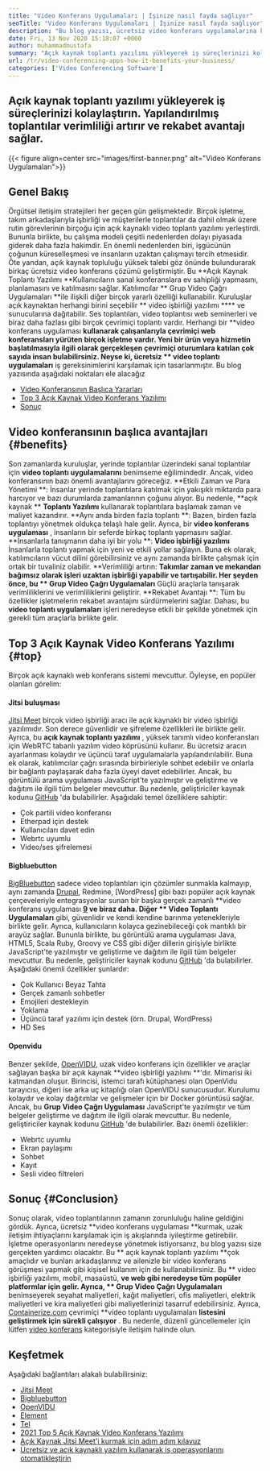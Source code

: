 ```yaml
---
title: "Video Konferans Uygulamaları | İşinize nasıl fayda sağlıyor" 
seoTitle: "Video Konferans Uygulamaları | İşinize nasıl fayda sağlıyor" 
description: "Bu blog yazısı, ücretsiz video konferans uygulamalarına kısa bir giriştir. Bu ücretsiz işbirliği yazılımı, grup toplantıları için çok çeşitli özellikler sunmaktadır." 
date: Fri, 13 Nov 2020 15:18:07 +0000
author: muhammadmustafa
summary: "Açık kaynak toplantı yazılımı yükleyerek iş süreçlerinizi kolaylaştırın. Yapılandırılmış toplantılar verimliliği artırır ve rekabet avantajı sağlar." 
url: /tr/video-conferencing-apps-how-it-benefits-your-business/
categories: ['Video Conferencing Software']
---
```


## Açık kaynak toplantı yazılımı yükleyerek iş süreçlerinizi kolaylaştırın. Yapılandırılmış toplantılar verimliliği artırır ve rekabet avantajı sağlar.

{{< figure align=center src="images/first-banner.png" alt="Video Konferans Uygulamaları">}}


## Genel Bakış
Örgütsel iletişim stratejileri her geçen gün gelişmektedir. Birçok işletme, takım arkadaşlarıyla işbirliği ve müşterilerle toplantılar da dahil olmak üzere rutin görevlerinin birçoğu için açık kaynaklı video toplantı yazılımı yerleştirdi. Bununla birlikte, bu çalışma modeli çeşitli nedenlerden dolayı piyasada giderek daha fazla hakimdir. En önemli nedenlerden biri, işgücünün çoğunun küreselleşmesi ve insanların uzaktan çalışmayı tercih etmesidir. Öte yandan, açık kaynak topluluğu yüksek talebi göz önünde bulundurarak birkaç ücretsiz video konferans çözümü geliştirmiştir. Bu **Açık Kaynak Toplantı Yazılımı  **Kullanıcıların sanal konferanslara ev sahipliği yapmasını, planlamasını ve katılmasını sağlar. Katılımcılar **  Grup Video Çağrı Uygulamaları  **ile ilişkili diğer birçok yararlı özelliği kullanabilir. Kuruluşlar açık kaynaktan herhangi birini seçebilir **  video işbirliği yazılımı ****  ve sunucularına dağıtabilir. Ses toplantıları, video toplantısı web seminerleri ve biraz daha fazlası gibi birçok çevrimiçi toplantı vardır.
Herhangi bir **video konferans uygulaması  **kullanarak çalışanlarıyla çevrimiçi web konferansları yürüten birçok işletme vardır. Yeni bir ürün veya hizmetin başlatılmasıyla ilgili olarak gerçekleşen çevrimiçi oturumlara katılan çok sayıda insan bulabilirsiniz. Neyse ki, ücretsiz **  video toplantı uygulamaları**  iş gereksinimlerini karşılamak için tasarlanmıştır. Bu blog yazısında aşağıdaki noktaları ele alacağız
  * [][1][Video Konferansının Başlıca Yararları][2]
  * [Top 3 Açık Kaynak Video Konferans Yazılımı][3]
  * [Sonuç][4]

## Video konferansının başlıca avantajları   {#benefits}
Son zamanlarda kuruluşlar, yerinde toplantılar üzerindeki sanal toplantılar için **video toplantı uygulamalarını**  benimseme eğilimindedir. Ancak, video konferansının bazı önemli avantajlarını göreceğiz.
**Etkili Zaman ve Para Yönetimi **: İnsanlar yerinde toplantılara katılmak için yakışıklı miktarda para harcıyor ve bazı durumlarda zamanlarının çoğunu alıyor. Bu nedenle,  **açık kaynak **   **Toplantı Yazılımı**   kullanarak toplantılara başlamak zaman ve maliyet kazandırır.
**Aynı anda birden fazla toplantı **: Bazen, birden fazla toplantıyı yönetmek oldukça telaşlı hale gelir. Ayrıca, bir  **video konferans uygulaması**  , insanların bir seferde birkaç toplantı yapmasını sağlar.
**İnsanlarla tanışmanın daha iyi bir yolu **:  **Video işbirliği yazılımı**   İnsanlarla toplantı yapmak için yeni ve etkili yollar sağlayın. Buna ek olarak, katılımcıların vücut dilini görebilirsiniz ve aynı zamanda birlikte çalışmak için ortak bir tuvaliniz olabilir.
**Verimliliği artırın:  **Takımlar zaman ve mekandan bağımsız olarak işleri uzaktan işbirliği yapabilir ve tartışabilir. Her şeyden önce, bu **  Grup Video Çağrı Uygulamaları**  Güçlü araçlarla tanışarak verimliliklerini ve verimliliklerini geliştirir.
**Rekabet Avantajı **: Tüm bu özellikler işletmelerin rekabet avantajını sürdürmelerini sağlar. Dahası, bu  **video toplantı uygulamaları**   işleri neredeyse etkili bir şekilde yönetmek için gerekli tüm araçlarla birlikte gelir.

## Top 3 Açık Kaynak Video Konferans Yazılımı   {#top}
Birçok açık kaynaklı web konferans sistemi mevcuttur. Öyleyse, en popüler olanları görelim:

#### Jitsi buluşması
[Jitsi Meet][5] birçok video işbirliği aracı ile açık kaynaklı bir video işbirliği yazılımıdır. Son derece güvenlidir ve şifreleme özellikleri ile birlikte gelir. Ayrıca, bu **açık kaynak toplantı yazılımı** , yüksek tanımlı video konferansları için WebRTC tabanlı yazılım video köprüsünü kullanır. Bu ücretsiz aracın ayarlanması kolaydır ve üçüncü taraf uygulamalarla yapılandırılabilir. Buna ek olarak, katılımcılar çağrı sırasında birbirleriyle sohbet edebilir ve onlarla bir bağlantı paylaşarak daha fazla üyeyi davet edebilirler. Ancak, bu görüntülü arama uygulaması JavaScript'te yazılmıştır ve geliştirme ve dağıtım ile ilgili tüm belgeler mevcuttur. Bu nedenle, geliştiriciler kaynak kodunu [GitHub][6] 'da bulabilirler. Aşağıdaki temel özelliklere sahiptir:
  * Çok partili video konferansı
  * Etherpad için destek
  * Kullanıcıları davet edin
  * Webrtc uyumlu
  * Video/ses şifrelemesi

#### Bigbluebutton
[BigBluebutton][7] sadece video toplantıları için çözümler sunmakla kalmayıp, aynı zamanda [Drupal][8], Redmine, [WordPress] gibi bazı popüler açık kaynak çerçeveleriyle entegrasyonlar sunan bir başka gerçek zamanlı **video konferans uygulaması  **[9] ve biraz daha. Diğer **  Video Toplantı Uygulamaları**  gibi, güvenlidir ve kendi kendine barınma yetenekleriyle birlikte gelir. Ayrıca, kullanıcıların kolayca gezinebileceği çok mantıklı bir arayüz sağlar. Bununla birlikte, bu görüntülü arama uygulaması Java, HTML5, Scala Ruby, Groovy ve CSS gibi diğer dillerin girişiyle birlikte JavaScript'te yazılmıştır ve geliştirme ve dağıtım ile ilgili tüm belgeler mevcuttur. Bu nedenle, geliştiriciler kaynak kodunu [GitHub][10] 'da bulabilirler. Aşağıdaki önemli özellikler şunlardır:
  * Çok Kullanıcı Beyaz Tahta
  * Gerçek zamanlı sohbetler
  * Emojileri destekleyin
  * Yoklama
  * Üçüncü taraf yazılımı için destek (örn. Drupal, WordPress)
  * HD Ses

#### Openvidu
Benzer şekilde, [OpenVIDU][11], uzak video konferans için özellikler ve araçlar sağlayan başka bir açık kaynak **video işbirliği yazılımı **'dır. Mimarisi iki katmandan oluşur. Birincisi, istemci tarafı kütüphanesi olan OpenVidu tarayıcısı, diğeri ise arka uç kitaplığı olan OpenVIDU sunucusudur. Kurulumu kolaydır ve kolay dağıtımlar ve gelişmeler için bir Docker görüntüsü sağlar. Ancak, bu  **Grup Video Çağrı Uygulaması**   JavaScript'te yazılmıştır ve tüm belgeler geliştirme ve dağıtım ile ilgili olarak mevcuttur. Bu nedenle, geliştiriciler kaynak kodunu [GitHub][12] 'de bulabilirler. Bazı önemli özellikler:
  * Webrtc uyumlu
  * Ekran paylaşımı
  * Sohbet
  * Kayıt
  * Sesli video filtreleri

## Sonuç   {#Conclusion}
Sonuç olarak, video toplantılarının zamanın zorunluluğu haline geldiğini gördük. Ayrıca, ücretsiz **video konferans uygulaması  **kurmak, uzak iletişim ihtiyaçlarını karşılamak için iş akışlarında iyileştirme getirebilir. İşletme operasyonlarını neredeyse yönetmek istiyorsanız, bu blog yazısı size gerçekten yardımcı olacaktır. Bu **  açık kaynak toplantı yazılımı  **çok amaçlıdır ve bunları arkadaşlarınız ve ailenizle bir video konferans görüşmesi yapmak gibi kişisel kullanım için de kullanabilirsiniz. Bu **  video işbirliği yazılımı, mobil, masaüstü,  **ve web gibi neredeyse tüm popüler platformlar için gelir. Ayrıca, **  Grup Video Çağrı Uygulamaları**  benimseyerek seyahat maliyetleri, kağıt maliyetleri, ofis maliyetleri, elektrik maliyetleri ve kira maliyetleri gibi maliyetlerinizi tasarruf edebilirsiniz.
Ayrıca, [Containerize.com][13] çevrimiçi **video toplantı uygulamaları  **listesini geliştirmek için sürekli çalışıyor**  . Bu nedenle, düzenli güncellemeler için lütfen [video konferans][14] kategorisiyle iletişim halinde olun.

## Keşfetmek
Aşağıdaki bağlantıları alakalı bulabilirsiniz:
  * [Jitsi Meet][5]
  * [Bigbluebutton][7]
  * [OpenVIDU][11]
  * [Element][15]
  * [Tel][16]
  * [2021 Top 5 Açık Kaynak Video Konferans Yazılımı][17]
  * [Açık Kaynak Jitsi Meet'i kurmak için adım adım kılavuz][18]
  * [Ücretsiz ve açık kaynaklı yazılım kullanarak iş operasyonlarını otomatikleştirin][19]

  
[1]: #why
[2]: #benefits
[3]: #top
[4]: #conclusion
[5]: https://products.containerize.com/video-conferencing/jitsi
[6]: https://github.com/jitsi/jitsi-meet
[7]: https://products.containerize.com/video-conferencing/bigbluebutton
[8]: https://products.containerize.com/content-management/drupal/
[9]: https://products.containerize.com/blogging/wordpress/
[10]: https://github.com/bigbluebutton/bigbluebutton
[11]: https://products.containerize.com/video-conferencing/openvidu
[12]: https://github.com/OpenVidu/openvidu
[13]: https://www.containerize.com/
[14]: https://products.containerize.com/video-conferencing/
[15]: https://products.containerize.com/video-conferencing/element
[16]: https://products.containerize.com/video-conferencing/wire
[17]: https://blog.containerize.com/video-conferencing-software/top-5-open-source-video-conferencing-software-of-2021/
[18]: https://blog.containerize.com/video-conferencing-software/how-to-set-up-open-source-jitsi-meet/
[19]: https://blog.containerize.com/blogging/automate-business-operations-using-open-source-software/
